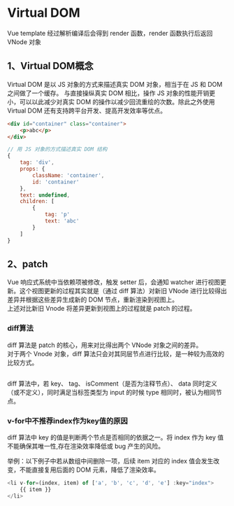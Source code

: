 # Virtual DOM
Vue template 经过解析编译后会得到 render 函数，render 函数执行后返回 VNode 对象

## 1、Virtual DOM概念
Virtual DOM 是以 JS 对象的方式来描述真实 DOM 对象，相当于在 JS 和 DOM 之间做了一个缓存。
与直接操纵真实 DOM 相比，操作 JS 对象的性能开销更小，可以以此减少对真实 DOM 的操作以减少回流重绘的次数。除此之外使用 Virtual DOM 还有支持跨平台开发、提高开发效率等优点。

```html
<div id="container" class="container">
	<p>abc</p>
</div>
```

```javascript
// 用 JS 对象的方式描述真实 DOM 结构
{
	tag: 'div',
	props: {
		className: 'container',
		id: 'container'
	},
	text: undefined,
	children: [
		{
			tag: 'p'
			text: 'abc'
		}
	]
}
```

## 2、patch
Vue 响应式系统中当依赖项被修改，触发 setter 后，会通知 watcher 进行视图更新。这个视图更新的过程其实就是（通过 diff 算法）对新旧 VNode 进行比较得出差异并根据这些差异生成新的 DOM 节点，重新渲染到视图上。  
上述对比新旧 Vnode 将差异更新到视图上的过程就是 patch 的过程。

### diff算法
diff 算法是 patch 的核心，用来对比得出两个 VNode 对象之间的差异。  
对于两个 Vnode 对象，diff 算法只会对其同层节点进行比较，是一种较为高效的比较方式。

<img :src="$withBase('/Vue原理/diff.webp')">

diff 算法中，若 key、 tag、 isComment（是否为注释节点）、 data 同时定义（或不定义），同时满足当标签类型为 input 的时候 type 相同时，被认为相同节点。

### v-for中不推荐index作为key值的原因
diff 算法中 key 的值是判断两个节点是否相同的依据之一。将 index 作为 key 值不能确保其唯一性,存在渲染效率降低或 bug 产生的风险。

举例：以下例子中若从数组中间删除一项，后续 item 对应的 index 值会发生改变，不能直接复用后面的 DOM 元素，降低了渲染效率。
```javascript
<li v-for=(index, item) of ['a', 'b', 'c', 'd', 'e'] :key="index">
	{{ item }}
</li>
```